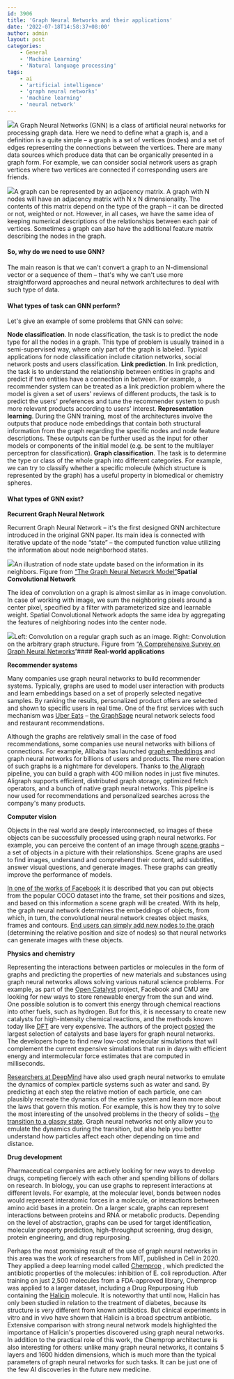 ```yaml
---
id: 3906
title: 'Graph Neural Networks and their applications'
date: '2022-07-18T14:58:37+08:00'
author: admin
layout: post
categories:
    - General
    - 'Machine Learning'
    - 'Natural language processing'
tags:
    - ai
    - 'artificial intelligence'
    - 'graph neural networks'
    - 'machine learning'
    - 'neural network'
---
```


![](/static/img/2022/07/cf4f2e66d16f162ee87d.jpg)A Graph Neural Networks (GNN) is a class of artificial neural networks for processing graph data. Here we need to define what a graph is, and a definition is a quite simple – a graph is a set of vertices (nodes) and a set of edges representing the connections between the vertices. There are many data sources which produce data that can be organically presented in a graph form. For example, we can consider social network users as graph vertices where two vertices are connected if corresponding users are friends.

![](/static/img/2022/07/1.png)A graph can be represented by an adjacency matrix. A graph with N nodes will have an adjacency matrix with N x N dimensionality. The contents of this matrix depend on the type of the graph – it can be directed or not, weighted or not. However, in all cases, we have the same idea of keeping numerical descriptions of the relationships between each pair of vertices. Sometimes a graph can also have the additional feature matrix describing the nodes in the graph.

#### **So, why do we need to use GNN?**

The main reason is that we can't convert a graph to an N-dimensional vector or a sequence of them – that's why we can't use more straightforward approaches and neural network architectures to deal with such type of data.

#### **What types of task can GNN perform?**

Let's give an example of some problems that GNN can solve:

**Node classification**. In node classification, the task is to predict the node type for all the nodes in a graph. This type of problem is usually trained in a semi-supervised way, where only part of the graph is labeled. Typical applications for node classification include citation networks, social network posts and users classification.
**Link prediction**. In link prediction, the task is to understand the relationship between entities in graphs and predict if two entities have a connection in between. For example, a recommender system can be treated as a link prediction problem where the model is given a set of users' reviews of different products, the task is to predict the users' preferences and tune the recommender system to push more relevant products according to users' interest.
**Representation learning**. During the GNN training, most of the architectures involve the outputs that produce node embeddings that contain both structural information from the graph regarding the specific nodes and node feature descriptions. These outputs can be further used as the input for other models or components of the initial model (e.g. be sent to the multilayer perceptron for classification).
**Graph classification**. The task is to determine the type or class of the whole graph into different categories. For example, we can try to classify whether a specific molecule (which structure is represented by the graph) has a useful property in biomedical or chemistry spheres.

#### **What types of GNN exist?**

**Recurrent Graph Neural Network**

Recurrent Graph Neural Network – it's the first designed GNN architecture introduced in the original GNN paper. Its main idea is connected with iterative update of the node “state” – the computed function value utilizing the information about node neighborhood states.

![](/static/img/2022/07/2.png)An illustration of node state update based on the information in its neighbors. Figure from [“The Graph Neural Network Model”](https://ieeexplore.ieee.org/document/4700287)**Spatial Convolutional Network**

The idea of convolution on a graph is almost similar as in image convolution. In case of working with image, we sum the neighboring pixels around a center pixel, specified by a filter with parameterized size and learnable weight. Spatial Convolutional Network adopts the same idea by aggregating the features of neighboring nodes into the center node.

![](/static/img/2022/07/3.png)Left: Convolution on a regular graph such as an image. Right: Convolution on the arbitrary graph structure. Figure from “[A Comprehensive Survey on Graph Neural Networks](https://arxiv.org/abs/1901.00596)”#### **Real-world applications**

**Recommender systems**

Many companies use graph neural networks to build recommender systems. Typically, graphs are used to model user interaction with products and learn embeddings based on a set of properly selected negative samples. By ranking the results, personalized product offers are selected and shown to specific users in real time. One of the first services with such mechanism was [Uber Eats](https://eng.uber.com/uber-eats-graph-learning/) – [the GraphSage](https://github.com/williamleif/GraphSAGE) neural network selects food and restaurant recommendations.

Although the graphs are relatively small in the case of food recommendations, some companies use neural networks with billions of connections. For example, Alibaba has launched [graph embeddings](https://arxiv.org/abs/1803.02349) and graph neural networks for billions of users and products. The mere creation of such graphs is a nightmare for developers. Thanks to [the Aligraph](https://arxiv.org/abs/1902.08730) pipeline, you can build a graph with 400 million nodes in just five minutes. Aligraph supports efficient, distributed graph storage, optimized fetch operators, and a bunch of native graph neural networks. This pipeline is now used for recommendations and personalized searches across the company's many products.

**Computer vision**

Objects in the real world are deeply interconnected, so images of these objects can be successfully processed using graph neural networks. For example, you can perceive the content of an image through [scene graphs](https://cs.stanford.edu/~danfei/scene-graph/) – a set of objects in a picture with their relationships. Scene graphs are used to find images, understand and comprehend their content, add subtitles, answer visual questions, and generate images. These graphs can greatly improve the performance of models.

[In one of the works of Facebook](https://arxiv.org/abs/1909.05379) it is described that you can put objects from the popular COCO dataset into the frame, set their positions and sizes, and based on this information a scene graph will be created. With its help, the graph neural network determines the embeddings of objects, from which, in turn, the convolutional neural network creates object masks, frames and contours. [End users can simply add new nodes to the graph](https://www.youtube.com/watch?v=V2v0qEPsjr0) (determining the relative position and size of nodes) so that neural networks can generate images with these objects.

**Physics and chemistry**

Representing the interactions between particles or molecules in the form of graphs and predicting the properties of new materials and substances using graph neural networks allows solving various natural science problems. For example, as part of the [Open Catalyst](https://opencatalystproject.org/) project, Facebook and CMU are looking for new ways to store renewable energy from the sun and wind. One possible solution is to convert this energy through chemical reactions into other fuels, such as hydrogen. But for this, it is necessary to create new catalysts for high-intensity chemical reactions, and the methods known today like [DFT](https://en.wikipedia.org/wiki/Density_functional_theory) are very expensive. The authors of the project [posted](https://github.com/Open-Catalyst-Project/ocp) the largest selection of catalysts and base layers for graph neural networks. The developers hope to find new low-cost molecular simulations that will complement the current expensive simulations that run in days with efficient energy and intermolecular force estimates that are computed in milliseconds.

[Researchers at DeepMind](https://sites.google.com/view/learning-to-simulate/home#h.p_hjnaJ6k8y0wo) have also used graph neural networks to emulate the dynamics of complex particle systems such as water and sand. By predicting at each step the relative motion of each particle, one can plausibly recreate the dynamics of the entire system and learn more about the laws that govern this motion. For example, this is how they try to solve the most interesting of the unsolved problems in the theory of solids – [the transition to a glassy state](https://deepmind.com/blog/article/Towards-understanding-glasses-with-graph-neural-networks). Graph neural networks not only allow you to emulate the dynamics during the transition, but also help you better understand how particles affect each other depending on time and distance.

**Drug development**

Pharmaceutical companies are actively looking for new ways to develop drugs, competing fiercely with each other and spending billions of dollars on research. In biology, you can use graphs to represent interactions at different levels. For example, at the molecular level, bonds between nodes would represent interatomic forces in a molecule, or interactions between amino acid bases in a protein. On a larger scale, graphs can represent interactions between proteins and RNA or metabolic products. Depending on the level of abstraction, graphs can be used for target identification, molecular property prediction, high-throughput screening, drug design, protein engineering, and drug repurposing.

Perhaps the most promising result of the use of graph neural networks in this area was the work of researchers from MIT, published in Cell in 2020. They applied a deep learning model called [Chemprop](https://github.com/chemprop/chemprop) , which predicted the antibiotic properties of the molecules: inhibition of E. coli reproduction. After training on just 2,500 molecules from a FDA-approved library, Chemprop was applied to a larger dataset, including a Drug Repurposing Hub containing the [Halicin](https://en.wikipedia.org/wiki/Halicin) molecule. It is noteworthy that until now, Halicin has only been studied in relation to the treatment of diabetes, because its structure is very different from known antibiotics. But clinical experiments in vitro and in vivo have shown that Halicin is a broad spectrum antibiotic. Extensive comparison with strong neural network models highlighted the importance of Halicin's properties discovered using graph neural networks. In addition to the practical role of this work, the Chemprop architecture is also interesting for others: unlike many graph neural networks, it contains 5 layers and 1600 hidden dimensions, which is much more than the typical parameters of graph neural networks for such tasks. It can be just one of the few AI discoveries in the future new medicine.